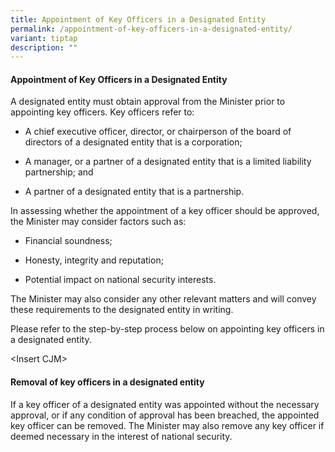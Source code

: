```yaml
---
title: Appointment of Key Officers in a Designated Entity
permalink: /appointment-of-key-officers-in-a-designated-entity/
variant: tiptap
description: ""
---
```

<h4><strong>Appointment of Key Officers in a Designated Entity</strong></h4>
<p>A designated entity must obtain approval from the Minister prior to appointing
key officers. Key officers refer to:</p>
<ul data-tight="true" class="tight">
<li>
<p>A chief executive officer, director, or chairperson of the board of directors
of a designated entity that is a corporation;</p>
</li>
<li>
<p>A manager, or a partner of a designated entity that is a limited liability
partnership; and</p>
</li>
<li>
<p>A partner of a designated entity that is a partnership.</p>
</li>
</ul>
<p>In assessing whether the appointment of a key officer should be approved,
the Minister may consider factors such as:</p>
<ul>
<li>
<p>Financial soundness;</p>
</li>
<li>
<p>Honesty, integrity and reputation;</p>
</li>
<li>
<p>Potential impact on national security interests.</p>
</li>
</ul>
<p>The Minister may also consider any other relevant matters and will convey
these requirements to the designated entity in writing.</p>
<p>Please refer to the step-by-step process below on appointing key officers
in a designated entity.</p>
<p>&lt;Insert CJM&gt;</p>
<p></p>
<h4><strong>Removal of key officers in a designated entity</strong></h4>
<p>If a key officer of a designated entity was appointed without the necessary
approval, or if any condition of approval has been breached, the appointed
key officer can be removed. The Minister may also remove any key officer
if deemed necessary in the interest of national security.</p>
<p></p>